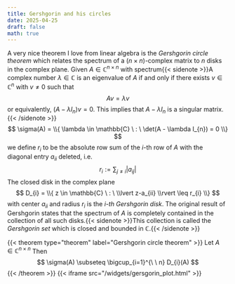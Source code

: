 ```yaml
---
title: Gershgorin and his circles
date: 2025-04-25
draft: false
math: true
---
```


A very nice theorem I love from linear algebra is the _Gershgorin circle theorem_ which relates the spectrum of a $(n \times n)$-complex matrix to $n$ disks in the complex plane. Given $A \in \mathbb{C}^{n \times n}$ with spectrum{{< sidenote >}}A complex number $\lambda \in \mathbb{C}$ is an eigenvalue of $A$ if and only if there exists $v \in \mathbb{C}^{n}$ with $v \neq 0$ such that 
$$
Av = \lambda v
$$or equivalently, $(A - \lambda I_{n})v = 0$. This implies that $A - \lambda I_{n}$ is a singular matrix.{{< /sidenote >}}
$$
\sigma(A) = \\{ \lambda \in \mathbb{C} \ : \ \det(A - \lambda I_{n}) = 0 \\}
$$
we define $r_{i}$ to be the absolute row sum of the $i$-th row of $A$ with the diagonal entry $a_{ii}$ deleted, i.e.
$$
r_{i} := \sum_{j \neq i} \lvert a_{ij} \rvert 
$$
The closed disk in the complex plane
$$
D_{i} = \\{ z \in \mathbb{C} \ : \ \\lvert z-a_{ii} \\rvert \leq r_{i} \\}
$$
with center $a_{ii}$ and radius $r_{i}$ is the _$i$-th Gershgorin disk_. The original result of Gershgorin states that the spectrum of $A$ is completely contained in the collection of all such disks.{{< sidenote >}}This collection is called  the _Gershgorin set_ which is closed and bounded in $\mathbb{C}$.{{< /sidenote >}}

{{< theorem type="theorem" label="Gershgorin circle theorem" >}}
Let $A \in \mathbb{C}^{n \times n}$ Then
$$
\sigma(A) \subseteq \bigcup_{i=1}^{\ \ n} D_{i}(A)
$$
{{< /theorem >}}
{{< iframe src="/widgets/gersgorin_plot.html" >}}